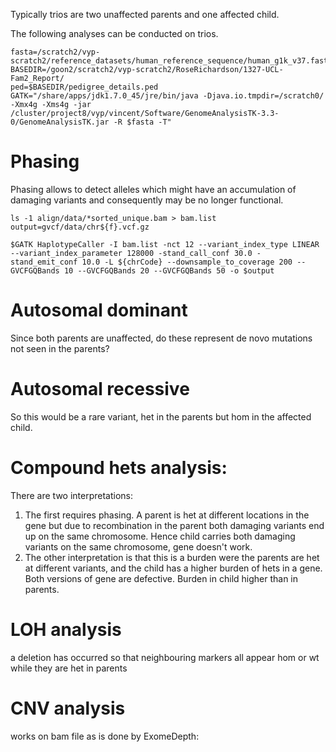 Typically trios are two unaffected parents and one affected child.

The following analyses can be conducted on trios.


```
fasta=/scratch2/vyp-scratch2/reference_datasets/human_reference_sequence/human_g1k_v37.fasta
BASEDIR=/goon2/scratch2/vyp-scratch2/RoseRichardson/1327-UCL-Fam2_Report/
ped=$BASEDIR/pedigree_details.ped
GATK="/share/apps/jdk1.7.0_45/jre/bin/java -Djava.io.tmpdir=/scratch0/ -Xmx4g -Xms4g -jar /cluster/project8/vyp/vincent/Software/GenomeAnalysisTK-3.3-0/GenomeAnalysisTK.jar -R $fasta -T"
```

# Phasing
Phasing allows to detect alleles which might have an accumulation of damaging variants and consequently may be no longer functional.

```
ls -1 align/data/*sorted_unique.bam > bam.list
output=gvcf/data/chr${f}.vcf.gz

$GATK HaplotypeCaller -I bam.list -nct 12 --variant_index_type LINEAR --variant_index_parameter 128000 -stand_call_conf 30.0 -stand_emit_conf 10.0 -L ${chrCode} --downsample_to_coverage 200 --GVCFGQBands 10 --GVCFGQBands 20 --GVCFGQBands 50 -o $output
```

# Autosomal dominant
Since both parents are unaffected, do these represent de novo mutations not seen in the parents?

# Autosomal recessive
So this would be a rare variant, het in the parents but hom in the affected child.

# Compound hets analysis:
There are two interpretations:

1. The first requires phasing.
A parent is het at different locations in the gene but due to recombination in the parent both damaging variants end up on the same chromosome.
Hence child carries both damaging variants on the same chromosome, gene doesn't work.
2. The other interpretation is that this is a burden were the parents are het at different variants, and the child has a higher burden of hets in a gene.
Both versions of gene are defective.  Burden in child higher than in parents.

# LOH analysis
a deletion has occurred so that neighbouring markers all appear hom or wt while they are het in parents

# CNV analysis
works on bam file as is done by ExomeDepth:
